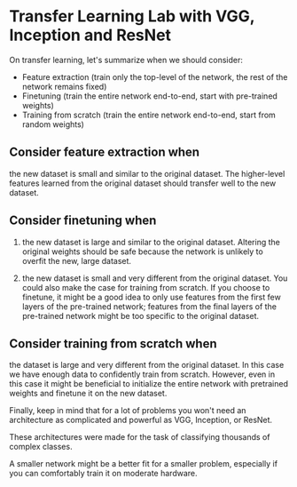 # Transfer Learning Lab with VGG, Inception and ResNet

On transfer learning, let's summarize when we should consider:

* Feature extraction (train only the top-level of the network, the rest of the network remains fixed)
* Finetuning (train the entire network end-to-end, start with pre-trained weights)
* Training from scratch (train the entire network end-to-end, start from random weights)

## Consider feature extraction when

the new dataset is small and similar to the original dataset. The higher-level features learned from the original dataset should transfer well to the new dataset.

## Consider finetuning when

1. the new dataset is large and similar to the original dataset. Altering the original weights should be safe because the network is unlikely to overfit the new, large dataset.

2. the new dataset is small and very different from the original dataset. You could also make the case for training from scratch. If you choose to finetune, it might be a good idea to only use features from the first few layers of the pre-trained network; features from the final layers of the pre-trained network might be too specific to the original dataset.

## Consider training from scratch when

the dataset is large and very different from the original dataset. In this case we have enough data to confidently train from scratch. However, even in this case it might be beneficial to initialize the entire network with pretrained weights and finetune it on the new dataset.

Finally, keep in mind that for a lot of problems you won't need an architecture as complicated and powerful as VGG, Inception, or ResNet.

These architectures were made for the task of classifying thousands of complex classes.

A smaller network might be a better fit for a smaller problem, especially if you can comfortably train it on moderate hardware.
